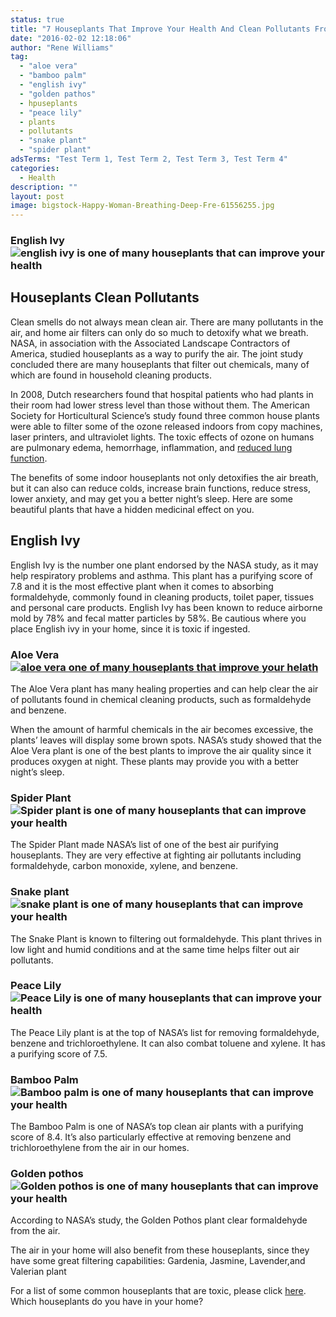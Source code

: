 ```yaml
---
status: true
title: "7 Houseplants That Improve Your Health And Clean Pollutants From Your Home"
date: "2016-02-02 12:18:06"
author: "Rene Williams"
tag:
  - "aloe vera"
  - "bamboo palm"
  - "english ivy"
  - "golden pathos"
  - hpuseplants
  - "peace lily"
  - plants
  - pollutants
  - "snake plant"
  - "spider plant"
adsTerms: "Test Term 1, Test Term 2, Test Term 3, Test Term 4"
categories:
  - Health
description: ""
layout: post
image: bigstock-Happy-Woman-Breathing-Deep-Fre-61556255.jpg
---
```


### English Ivy![english ivy is one of many houseplants that can improve your health](/posts/bigstock-Ivy-4000424-1024x768.jpg)

## Houseplants Clean Pollutants

Clean smells do not always mean clean air. There are many pollutants in the air, and home air filters can only do so much to detoxify what we breath. NASA, in association with the Associated Landscape Contractors of America, studied houseplants as a way to purify the air. The joint study concluded there are many houseplants that filter out chemicals, many of which are found in household cleaning products.

In 2008, Dutch researchers found that hospital patients who had plants in their room had lower stress level than those without them. The American Society for Horticultural Science’s study found three common house plants were able to filter some of the ozone released indoors from copy machines, laser printers, and ultraviolet lights. The toxic effects of ozone on humans are pulmonary edema, hemorrhage, inflammation, and [reduced lung function](/referred-pain-may-save-your-life-look-for-these-signs).

The benefits of some indoor houseplants not only detoxifies the air breath, but it can also can reduce colds, increase brain functions, reduce stress, lower anxiety, and may get you a better night’s sleep. Here are some beautiful plants that have a hidden medicinal effect on you.

## English Ivy

English Ivy is the number one plant endorsed by the NASA study, as it may help respiratory problems and asthma. This plant has a purifying score of 7.8 and it is the most effective plant when it comes to absorbing formaldehyde, commonly found in cleaning products, toilet paper, tissues and personal care products. English Ivy has been known to reduce airborne mold by 78% and fecal matter particles by 58%. Be cautious where you place English ivy in your home, since it is toxic if ingested.

### Aloe Vera[![aloe vera one of many houseplants that improve your helath](/posts/bigstock-Spa-woman-with-aloe-vera-67106671.jpg)](/posts/bigstock-Spa-woman-with-aloe-vera-67106671.jpg)

The Aloe Vera plant has many healing properties and can help clear the air of pollutants found in chemical cleaning products, such as formaldehyde and benzene.

When the amount of harmful chemicals in the air becomes excessive, the plants’ leaves will display some brown spots. NASA’s study showed that the Aloe Vera plant is one of the best plants to improve the air quality since it produces oxygen at night. These plants may provide you with a better night’s sleep.

### Spider Plant![Spider plant is one of many houseplants that can improve your health](/posts/bigstock-Spider-Plant-On-White-101203397-1024x1024.jpg)

The Spider Plant made NASA’s list of one of the best air purifying houseplants. They are very effective at fighting air pollutants including formaldehyde, carbon monoxide, xylene, and benzene.

### Snake plant![snake plant is one of many houseplants that can improve your health](/posts/bigstock-Indoor-Potted-Snake-Plant-2571001-683x1024.jpg)

The Snake Plant is known to filtering out formaldehyde. This plant thrives in low light and humid conditions and at the same time helps filter out air pollutants.

### Peace Lily![Peace Lily is one of many houseplants that can improve your health](/posts/lily-1024x681.jpg)

The Peace Lily plant is at the top of NASA’s list for removing formaldehyde, benzene and trichloroethylene. It can also combat toluene and xylene. It has a purifying score of 7.5.

### Bamboo Palm![Bamboo palm is one of many houseplants that can improve your health](/posts/bigstock-Fernleaf-Hedge-Bamboo-82513220-e1451004997959-992x1024.jpg)

The Bamboo Palm is one of NASA’s top clean air plants with a purifying score of 8.4. It’s also particularly effective at removing benzene and trichloroethylene from the air in our homes.

### Golden pothos![Golden pothos is one of many houseplants that can improve your health](/posts/bigstock-Devil-s-ivy-plant-Scientific-103965527.jpg)

According to NASA’s study, the Golden Pothos plant clear formaldehyde from the air.

The air in your home will also benefit from these houseplants, since they have some great filtering capabilities: Gardenia, Jasmine, Lavender,and Valerian plant

For a list of some common houseplants that are toxic, please click [here](https://listverse.com/2011/03/22/10-common-plants-you-didnt-know-were-toxic/).  
Which houseplants do you have in your home?
